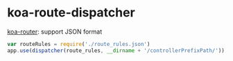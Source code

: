 # koa-route-dispatcher

 [koa-router](https://github.com/alexmingoia/koa-router): support JSON format

```js
var routeRules = require('./route_rules.json')
app.use(dispatcher(route_rules, __dirname + '/controllerPrefixPath/'));
```
